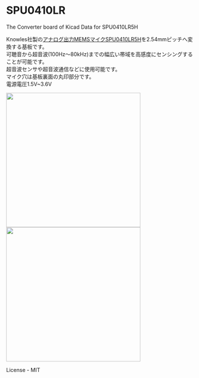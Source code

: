 # SPU0410LR
The Converter board of Kicad Data for SPU0410LR5H

Knowles社製の[アナログ出力MEMSマイクSPU0410LR5H][1]を2.54mmピッチへ変換する基板です。  
可聴音から超音波(100Hz～80kHz)までの幅広い帯域を高感度にセンシングすることが可能です。  
超音波センサや超音波通信などに使用可能です。  
マイク穴は基板裏面の丸印部分です。  
電源電圧1.5V~3.6V


<img src="https://github.com/meerstern/SPU0410LR/blob/master/SPU0410LR5H.png" width="360">


<img src="https://github.com/meerstern/SPU0410LR/blob/master/SPU0410LR5H2.png" width="360">

License - MIT

[1]: https://www.digikey.jp/product-detail/ja/knowles/SPU0410LR5H-QB-7/423-1139-1-ND/2420983 "*1"
